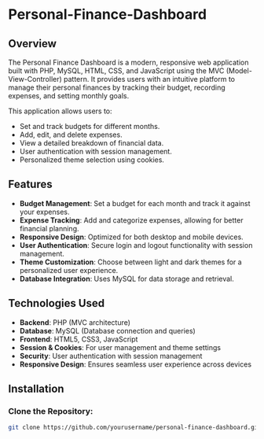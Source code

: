 # Personal-Finance-Dashboard

## Overview
The Personal Finance Dashboard is a modern, responsive web application built with PHP, MySQL, HTML, CSS, and JavaScript using the MVC (Model-View-Controller) pattern. It provides users with an intuitive platform to manage their personal finances by tracking their budget, recording expenses, and setting monthly goals.

This application allows users to:
- Set and track budgets for different months.
- Add, edit, and delete expenses.
- View a detailed breakdown of financial data.
- User authentication with session management.
- Personalized theme selection using cookies.

## Features
- **Budget Management**: Set a budget for each month and track it against your expenses.
- **Expense Tracking**: Add and categorize expenses, allowing for better financial planning.
- **Responsive Design**: Optimized for both desktop and mobile devices.
- **User Authentication**: Secure login and logout functionality with session management.
- **Theme Customization**: Choose between light and dark themes for a personalized user experience.
- **Database Integration**: Uses MySQL for data storage and retrieval.

## Technologies Used
- **Backend**: PHP (MVC architecture)
- **Database**: MySQL (Database connection and queries)
- **Frontend**: HTML5, CSS3, JavaScript
- **Session & Cookies**: For user management and theme settings
- **Security**: User authentication with session management
- **Responsive Design**: Ensures seamless user experience across devices

## Installation
### Clone the Repository:
```bash
git clone https://github.com/yourusername/personal-finance-dashboard.git
